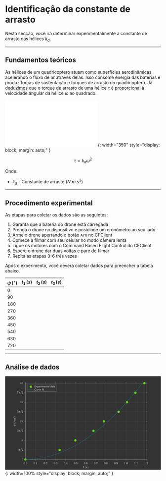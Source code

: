 # Identificação da constante de arrasto

Nesta secção, você irá determinar experimentalmente a constante de arrasto das hélices $k_d$.

---

## Fundamentos teóricos

As hélices de um quadricoptero atuam como superfícies aerodinâmicas, acelerando o fluxo de ar através delas. Isso consome energia das baterias e produz forças de sustentação e torques de arrasto no quadricoptero. Já [deduzimos](../basic_concepts/aerodynamics.md) que o torque de arrasto de uma hélice $\tau$ é proporcional à velocidade angular da hélice $\omega$ ao quadrado.
    
![Drag Torque](images/drag_torque.pdf){: width="350" style="display: block; margin: auto;" }

$$
    \tau = k_d \omega^2
$$

Onde:

- $k_d$ - Constante de arrasto ($N.m.s^2$)   

---

## Procedimento experimental

As etapas para coletar os dados são as seguintes:

1. Garanta que a bateria do drone está carregada 
2. Prenda o drone no dispositivo e posicione um cronômetro ao seu lado
3. Arme o drone apertando o botão `Arm` no CFClient
4. Comece a filmar com seu celular no modo câmera lenta
5. Ligue os motores com o Command Based Flight Control do CFClient
6. Espere o drone dar duas voltas e pare de filmar
7. Repita as etapas 3-6 três vezes

Após o experimento, você deverá coletar dados para preencher a tabela abaixo.

| $\psi \, (^{\circ})$ | $t_1 \, (s)$ | $t_2 \, (s)$ | $t_3 \, (s)$ |
|-------|----------|----------|----------|
| $0$ |          |          |          |
| $90$ |          |          |          |
| $180$ |          |          |          |
| $270$ |          |          |          |
| $360$ |          |          |          |
| $450$ |          |          |          |
| $540$ |          |          |          |
| $630$ |          |          |          |
| $720$ |          |          |          |


---

## Análise de dados


![Drag Torque](images/drag_torque_graph.svg){: width=100% style="display: block; margin: auto;" }